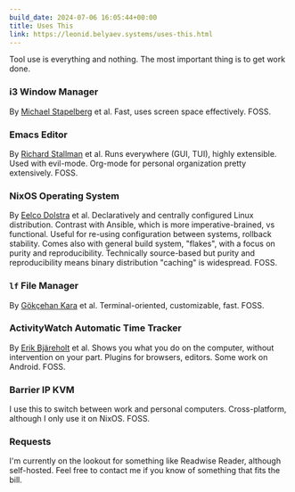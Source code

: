 ```yaml
---
build_date: 2024-07-06 16:05:44+00:00
title: Uses This
link: https://leonid.belyaev.systems/uses-this.html
---
```



Tool use is everything and nothing. The most important thing is to get work done.

### i3 Window Manager
By [Michael Stapelberg](https://michael.stapelberg.ch/) et al.
Fast, uses screen space effectively. 
FOSS.

### Emacs Editor
By [Richard Stallman](https://stallman.org/) et al.
Runs everywhere (GUI, TUI), highly extensible. 
Used with evil-mode. Org-mode for personal organization pretty extensively.
FOSS.

### NixOS Operating System
By [Eelco Dolstra](https://edolstra.github.io/) et al.
Declaratively and centrally configured Linux distribution.
Contrast with Ansible, which is more imperative-brained, vs functional.
Useful for re-using configuration between systems, rollback stability.
Comes also with general build system, "flakes", with a focus on purity and reproducibility.
Technically source-based but purity and reproducibility means binary distribution "caching" is widespread.
FOSS.

### `lf` File Manager
By [Gökçehan Kara](https://gokcehan.github.io/) et al.
Terminal-oriented, customizable, fast. 
FOSS.

### ActivityWatch Automatic Time Tracker
By [Erik Bjäreholt](https://erik.bjareholt.com/) et al.
Shows you what you do on the computer, without intervention on your part.
Plugins for browsers, editors. Some work on Android.
FOSS.

### Barrier IP KVM
I use this to switch between work and personal computers.
Cross-platform, although I only use it on NixOS.
FOSS.

### Requests

I'm currently on the lookout for something like Readwise Reader, although self-hosted.
Feel free to contact me if you know of something that fits the bill.